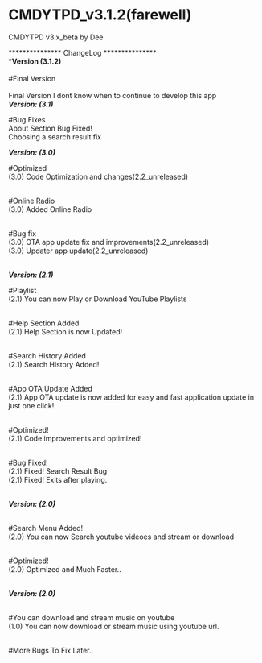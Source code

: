 # CMDYTPD_v3.1.2(farewell)

CMDYTPD v3.x_beta
by Dee

***************  ChangeLog   ***************<br>
***************Version (3.1.2)**************<br><br>
#Final Version<br>
	<br>Final Version I dont know when to continue to develop this app
	<br>
***************Version: (3.1)***************

#Bug Fixes<br>
	About Section Bug Fixed!<br>
	Choosing a search result fix<br>

***************Version: (3.0)***************

#Optimized<br>
	(3.0) Code Optimization and changes(2.2_unreleased)<br><br>

#Online Radio<br>
	(3.0) Added Online Radio<br><br>

#Bug fix<br>
	(3.0) OTA app update fix and improvements(2.2_unreleased)<br>
	(3.0) Updater app update(2.2_unreleased)<br><br>

***************Version: (2.1)***************<br>

#Playlist<br>
	(2.1) You can now Play or Download YouTube Playlists<br><br>

#Help Section Added<br>
	(2.1) Help Section is now Updated!<br><br>

#Search History Added<br>
	(2.1) Search History Added!<br><br>

#App OTA Update Added<br>
	(2.1) App OTA update is now added for easy and fast application update in just one click!<br><br>

#Optimized!<br>
	(2.1) Code improvements and optimized!<br><br>

#Bug Fixed!<br>
	(2.1) Fixed! Search Result Bug<br>
	(2.1) Fixed! Exits after playing.<br><br>


***************Version: (2.0)***************<br><br>

#Search Menu Added!<br>
	(2.0) You can now Search youtube videoes and stream or download<br><br>

#Optimized!<br>
	(2.0) Optimized and Much Faster..<br><br>


***************Version: (2.0)***************<br><br>

#You can download and stream music on youtube<br>
	(1.0) You can now download or stream music using youtube url.<br><br>

#More Bugs To Fix Later..<br>




